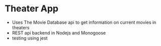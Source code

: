 # Theater App

- Uses The Movie Database api to get information on current movies in theaters
- REST api backend in Nodejs and Monogoose
- testing using jest
